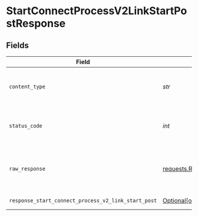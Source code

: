 # StartConnectProcessV2LinkStartPostResponse


## Fields

| Field                                                                                                                                                                                                        | Type                                                                                                                                                                                                         | Required                                                                                                                                                                                                     | Description                                                                                                                                                                                                  |
| ------------------------------------------------------------------------------------------------------------------------------------------------------------------------------------------------------------ | ------------------------------------------------------------------------------------------------------------------------------------------------------------------------------------------------------------ | ------------------------------------------------------------------------------------------------------------------------------------------------------------------------------------------------------------ | ------------------------------------------------------------------------------------------------------------------------------------------------------------------------------------------------------------ |
| `content_type`                                                                                                                                                                                               | *str*                                                                                                                                                                                                        | :heavy_check_mark:                                                                                                                                                                                           | HTTP response content type for this operation                                                                                                                                                                |
| `status_code`                                                                                                                                                                                                | *int*                                                                                                                                                                                                        | :heavy_check_mark:                                                                                                                                                                                           | HTTP response status code for this operation                                                                                                                                                                 |
| `raw_response`                                                                                                                                                                                               | [requests.Response](https://requests.readthedocs.io/en/latest/api/#requests.Response)                                                                                                                        | :heavy_check_mark:                                                                                                                                                                                           | Raw HTTP response; suitable for custom response parsing                                                                                                                                                      |
| `response_start_connect_process_v2_link_start_post`                                                                                                                                                          | [Optional[operations.StartConnectProcessV2LinkStartPostResponseStartConnectProcessV2LinkStartPost]](../../models/operations/startconnectprocessv2linkstartpostresponsestartconnectprocessv2linkstartpost.md) | :heavy_minus_sign:                                                                                                                                                                                           | Successful Response                                                                                                                                                                                          |